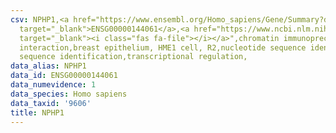 ```yaml
---
csv: NPHP1,<a href="https://www.ensembl.org/Homo_sapiens/Gene/Summary?db=core;g=ENSG00000144061"
  target="_blank">ENSG00000144061</a>,<a href="https://www.ncbi.nlm.nih.gov/pubmed/22863008"
  target="_blank"><i class="fas fa-file"></i></a>",chromatin immunoprecipitation assay,direct
  interaction,breast epithelium, HME1 cell, R2,nucleotide sequence identification,nucleotide
  sequence identification,transcriptional regulation,
data_alias: NPHP1
data_id: ENSG00000144061
data_numevidence: 1
data_species: Homo sapiens
data_taxid: '9606'
title: NPHP1
---
```

